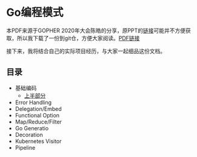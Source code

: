 # Go编程模式

本PDF来源于GOPHER 2020年大会陈皓的分享，原PPT的[链接](https://www2.slideshare.net/haoel/go-programming-patterns?from_action=save)可能并不方便获取，所以我下载了一份到git仓，方便大家阅读。[PDF链接](https://github.com/Junedayday/code_reading/tree/master/doc/Go_Programming_Patterns.pdf)

接下来，我将结合自己的实际项目经历，与大家一起细品这份文档。



## 目录

- 基础编码
  - [上半部分](./1-基础编码上.md)
- Error Handling
- Delegation/Embed
- Functional Option
- Map/Reduce/Filter
- Go Generatio
- Decoration
- Kubernetes Visitor
- Pipeline



